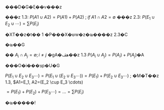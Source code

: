 ���D�G�ξ��v���z 

���z 1.3: $P(A1 \cup A2) = P(A1) + P(A2) \; ; \; if \; A1 \cap A2 = \emptyset$ 
���z 2.3: $P(E_1 \cup E_2 \cup \cdots) = \sum P(E_i)$

�ХΤ��z�t�� 1 �P���X�שw�z�ҩ����z 2.3�C

�ҩ��G

�� $A_i \cap A_j=\emptyset ; i \neq j$ �ɡA�ھڤ��z 1.3  $P(A_i \cup A_j) = P(A_i) + P(A_j)$�A

���O�i���צp�U�G

$P(E_1 \cup E_2 \cup E_3 \cdots) = P(E_1 \cup (E_2 \cup E_3 \cdots))=P(E_1)+P(E_2 \cup E_3 \cdots)$ ; �M�Τ��z 1.3, $A1=E_1, A2=(E_2 \cup E_3 \cdots)

$=P(E_1)+P(E_2)+P(E_3 \cdots) = ... = \sum P(E_i)$

�ҩ�����!


